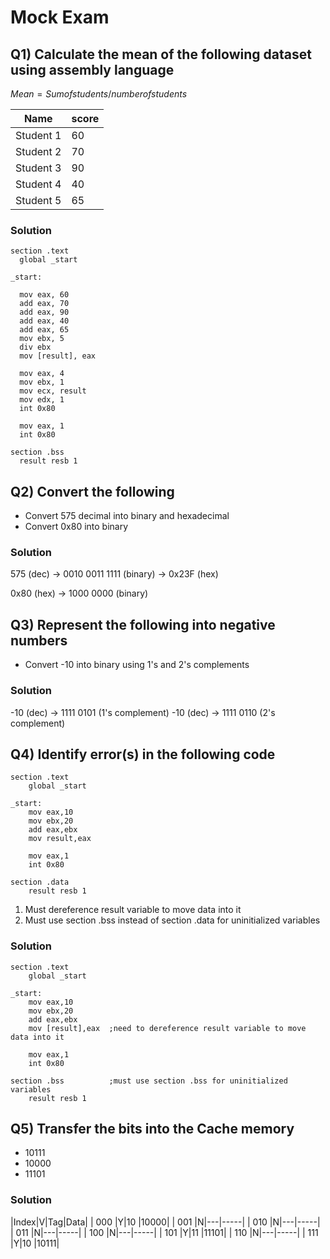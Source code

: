 # Mock Exam

## Q1) Calculate the mean of the following dataset using assembly language

$Mean=Sum of students/number of students$

|Name|score|
|----|-------|
|Student 1|60|
|Student 2|70|
|Student 3|90|
|Student 4|40|
|Student 5|65|

### Solution

```assembly
section .text
  global _start

_start:
  
  mov eax, 60
  add eax, 70
  add eax, 90
  add eax, 40
  add eax, 65
  mov ebx, 5
  div ebx
  mov [result], eax

  mov eax, 4
  mov ebx, 1
  mov ecx, result
  mov edx, 1 
  int 0x80

  mov eax, 1
  int 0x80
  
section .bss
  result resb 1
```

## Q2) Convert the following
- Convert 575 decimal into binary and hexadecimal
- Convert 0x80 into binary

### Solution

575 (dec) -> 0010 0011 1111 (binary) -> 0x23F (hex)

0x80 (hex) -> 1000 0000 (binary)

## Q3) Represent the following into negative numbers
- Convert -10 into binary using 1's and 2's complements

### Solution

-10 (dec) -> 1111 0101 (1's complement)
-10 (dec) -> 1111 0110 (2's complement)

## Q4) Identify error(s) in the following code
```assembly
section .text
    global _start

_start:
    mov eax,10
    mov ebx,20
    add eax,ebx
    mov result,eax
    
    mov eax,1
    int 0x80

section .data
    result resb 1
```

1) Must dereference result variable to move data into it
2) Must use section .bss instead of section .data for uninitialized variables

### Solution
```assembly
section .text
    global _start

_start:
    mov eax,10
    mov ebx,20
    add eax,ebx
    mov [result],eax  ;need to dereference result variable to move data into it
    
    mov eax,1
    int 0x80

section .bss          ;must use section .bss for uninitialized variables
    result resb 1
```

## Q5) Transfer the bits into the Cache memory
- 10111
- 10000
- 11101

### Solution

|Index|V|Tag|Data|
| 000 |Y|10 |10000|
| 001 |N|---|-----|
| 010 |N|---|-----|
| 011 |N|---|-----|
| 100 |N|---|-----|
| 101 |Y|11 |11101|
| 110 |N|---|-----|
| 111 |Y|10 |10111|
